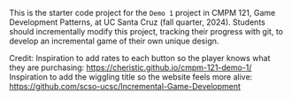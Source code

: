 This is the starter code project for the `Demo 1` project in CMPM 121, Game Development Patterns, at UC Santa Cruz (fall quarter, 2024). Students should incrementally modify this project, tracking their progress with git, to develop an incremental game of their own unique design.

Credit:
Inspiration to add rates to each button so the player knows what they are purchasing: https://cheristic.github.io/cmpm-121-demo-1/
Inspiration to add the wiggling title so the website feels more alive: https://github.com/scso-ucsc/Incremental-Game-Development
